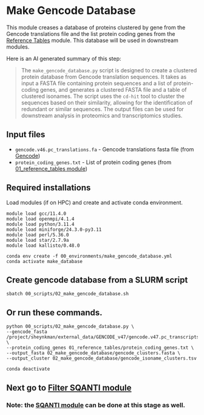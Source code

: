 # Make Gencode Database
This module creases a database of proteins clustered by gene from the Gencode translations file and the list protein coding genes from the [Reference Tables](https://github.com/efwatts/LRP_Troubleshooting/tree/main/01_reference_tables) 
module. This database will be used in downstream modules. <br />

Here is an AI generated summary of this step: <br />
> The `make_gencode_database.py` script is designed to create a clustered protein database from Gencode translation sequences. It takes as input a FASTA file containing protein sequences and a list of protein-coding genes, and generates a clustered FASTA file and a table of clustered isonames. The script uses the `cd-hit` tool to cluster the sequences based on their similarity, allowing for the identification of redundant or similar sequences. The output files can be used for downstream analysis in proteomics and transcriptomics studies.
## Input files
- `gencode.v46.pc_translations.fa` - Gencode translations fasta file (from [Gencode](https://www.gencodegenes.org/))
- `protein_coding_genes.txt` - List of protein coding genes (from [01_reference_tables module](https://github.com/efwatts/LRP_Troubleshooting/tree/main/01_reference_tables))

## Required installations 
Load modules (if on HPC) and create and activate conda environment. <br />
```
module load gcc/11.4.0
module load openmpi/4.1.4
module load python/3.11.4 
module load miniforge/24.3.0-py3.11
module load perl/5.36.0 
module load star/2.7.9a 
module load kallisto/0.48.0

conda env create -f 00_environments/make_gencode_database.yml
conda activate make_database
```
## Create gencode database from a SLURM script <br />
```
sbatch 00_scripts/02_make_gencode_database.sh
```
## Or run these commands. <br />
```
python 00_scripts/02_make_gencode_database.py \
--gencode_fasta /project/sheynkman/external_data/GENCODE_v47/gencode.v47.pc_transcripts.fa \
--protein_coding_genes 01_reference_tables/protein_coding_genes.txt \
--output_fasta 02_make_gencode_database/gencode_clusters.fasta \
--output_cluster 02_make_gencode_database/gencode_isoname_clusters.tsv

conda deactivate
```

## Next go to [Filter SQANTI module](https://github.com/efwatts/LRP_Troubleshooting/tree/main/03_filter_sqanti)
### Note: the [SQANTI module](https://github.com/efwatts/LRP_Troubleshooting/tree/main/02_sqanti) can be done at this stage as well. 
